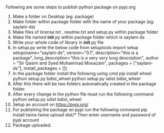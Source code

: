 Following are some steps to publish python package on pypi.org

1) Make a folder on Desktop (eg: package)
2) Make folder within package folder with the name of your package (eg: saylani-ds)
3) Make files of license.txt , readme.txt and setup.py within package folder
4) Make file named __init__.py within package folder which is saylani-ds
5) Write your whole code of library in __init__.py file
6) In setup.py write the below code
from setuptools import setup
setup(name="saylani-ds",
version="0.1",
description="this is a package",
long_description="this is a very very long description",
author = "Sir Qasim and Syed Muhammad Mooazam",
packages = ["saylani-ds"],
install_packages = [])
7) In the package folder install the following using cmd
pip install wheel
python setup.py bdist_wheel
python setup.py sdist bdist_wheel
8) After this there will be two folders automatically created in the package folder.
9) After every change in the python file must run the following command
python setup.py sdist bdist_wheel
10) Setup an account on https://pypi.org/
11) For publishing the package on pypi run the following command
pip install twine
twine upload dist/*
Then enter username and password of pypi account
12) Package uploaded.
